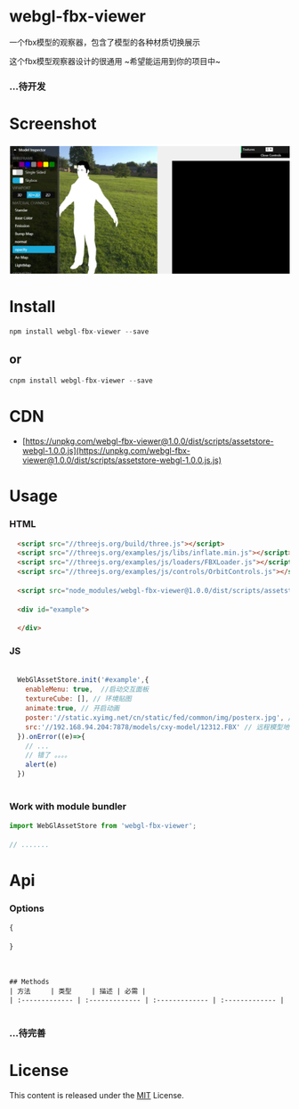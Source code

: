 # webgl-fbx-viewer

一个fbx模型的观察器，包含了模型的各种材质切换展示
       
这个fbx模型观察器设计的很通用 ~希望能运用到你的项目中~

### ...待开发


# Screenshot
<img src="./preview1.png" style="width:600px;"/>


# Install

```js
npm install webgl-fbx-viewer --save
```
## or

```js
cnpm install webgl-fbx-viewer --save
```

# CDN
* [https://unpkg.com/webgl-fbx-viewer@1.0.0/dist/scripts/assetstore-webgl-1.0.0.js](https://unpkg.com/webgl-fbx-viewer@1.0.0/dist/scripts/assetstore-webgl-1.0.0.js.js)


# Usage
### HTML
```html
  <script src="//threejs.org/build/three.js"></script>
  <script src="//threejs.org/examples/js/libs/inflate.min.js"></script>
  <script src="//threejs.org/examples/js/loaders/FBXLoader.js"></script>
  <script src="//threejs.org/examples/js/controls/OrbitControls.js"></script>

  <script src="node_modules/webgl-fbx-viewer@1.0.0/dist/scripts/assetstore-webgl-1.0.0.js"></script>
  
  <div id="example">
    
  </div>
```
### JS
```js

  WebGlAssetStore.init('#example',{
    enableMenu: true,  //启动交互面板
    textureCube: [], // 环境贴图
    animate:true, // 开启动画
    poster:'//static.xyimg.net/cn/static/fed/common/img/posterx.jpg', // 海报
    src:'//192.168.94.204:7878/models/cxy-model/12312.FBX' // 远程模型地址
  }).onError((e)=>{
    // ...
    // 错了 。。。。
    alert(e)
  })
 
```
### Work with module bundler

```js
import WebGlAssetStore from 'webgl-fbx-viewer';

// .......
```

# Api
### Options
```js
{
  
}

```


```


## Methods
| 方法     | 类型     | 描述 | 必需 | 
| :------------- | :------------- | :------------- | :------------- | 


```
### ...待完善

# License
This content is released under the [MIT](http://opensource.org/licenses/MIT) License.
